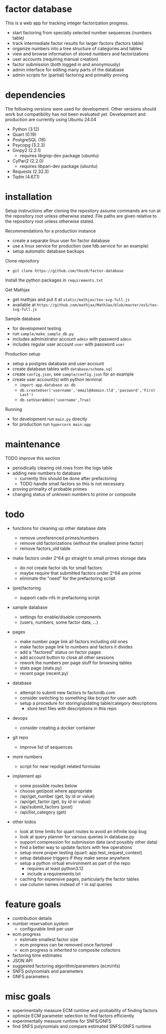 # factor database

This is a web app for tracking integer factorization progress.

- start factoring from specially selected number sequences (numbers table)
- track intermediate factor results for larger factors (factors table)
- organize numbers into a tree structure of categories and tables
- view and browse information of stored numbers and factorizations
- user accounts (requiring manual creation)
- factor submission (both logged in and anonymously)
- admin interface for editing many parts of the database
- admin scripts for (partial) factoring and primality proving

# dependencies

The following versions were used for development. Other versions should work
but compatibility has not been evaluated yet. Development and production are
currently using Ubuntu 24.04

- Python (3.12)
- Quart (0.19)
- PostgreSQL (16)
- Psycopg (3.2.3)
- Gmpy2 (2.2.1)
  - requires libgmp-dev package (ubuntu)
- CyPari2 (2.2.0)
  - requires libpari-dev package (ubuntu)
- Requests (2.32.3)
- Tqdm (4.67.1)

# installation

Setup instructions after cloning the repository assume commands are run at the
repository root unless otherwise stated. File paths are given relative to the
repository root unless otherwise stated.

Recommendations for a production instance
- create a separate linux user for factor database
- use a linux service for production (see fdb.service for an example)
- setup automatic database backups

Clone repository
- `git clone https://github.com/tkoz0/factor-database`

Install the python packages in `requirements.txt`

Get Mathjax
- get mathjax and put it at `static/mathjax/tex-svg-full.js`
- available at `https://github.com/mathjax/MathJax/blob/master/es5/tex-svg-full.js`

Sample database
- for development testing
- run `sample/make_sample_db.py`
- includes administrator account `admin` with password `admin`
- includes regular user account `user` with password `user`

Production setup
- setup a postgres database and user account
- create database tables with `database/schema.sql`
- create `config.json`, see `sample/config.json` for an example
- create user account(s) with python terminal
  - `import app.database as db`
  - `db.createUser('username','email@domain.tld','password','First Last')`
  - `db.setUserAdmin('username',True)`

Running
- for development run `main.py` directly
- for production run `hypercorn main:app`

# maintenance

TODO improve this section

- periodically clearing old rows from the logs table
- adding new numbers to database
  - currently this should be done after prefactoring
  - TODO handle small factors so this is not necessary
- proving primality of probable primes
- changing status of unknown numbers to prime or composite

# todo

- functions for cleaning up other database data
  - remove unreferenced primes/numbers
  - remove old factorizations (without the smallest prime factor)
  - remove factors_old table

- make factors under 2^64 go straight to small primes storage data
  - do not create factor ids for small factors
  - maybe require that submitted factors under 2^64 are prime
  - eliminate the "need" for the prefactoring script

- (pre)factoring
  - support cado-nfs in prefactoring script

- sample database
  - settings for enable/disable components
  - (users, numbers, some factor data, ...)

- pages
  - make number page link all factors including old ones
  - make factor page link to numbers and factors it divides
  - add a "factored" status on factor pages
  - add account button to close all other sessions
  - rework the numbers per page stuff for browsing tables
  - stats page (stats.py)
  - recent page (recent.py)

- database
  - attempt to submit new factors to factordb.com
  - consider switching to something like bcrypt for user auth
  - setup a procedure for storing/updating table/category descriptions
    - store text files with descriptions in this repo

- devops
  - consider creating a docker container

- git repo
  - improve list of sequences

- more numbers
  - script for near repdigit related formulas

- implement api
  - some possible routes below
  - choose get/post where appropriate
  - /api/get_number (get, by id or value)
  - /api/get_factor (get, by id or value)
  - /api/submit_factors (post)
  - /api/list_category (get)

- other todos
  - look at time limits for quart routes to avoid an infinite loop bug
  - look at query planner for various queries in database.py
  - support compression for submission data (and possibly other data)
  - find a better way to update factors with few operations
  - setup more proper testing (quart: app.test_request_context)
  - setup database triggers if they make sense anywhere
  - setup a python virtual environment as part of the repo
    - requires at least python3.12
    - include a requirements.txt
  - caching for expensive pages, particularly the factor tables
  - use column names instead of `*` in sql queries

# feature goals

- contribution details
- number reservation system
  - configurable limit per user
- ecm progress
  - estimate smallest factor size
  - ecm progress can be removed once factored
  - ecm progress is inherited to composite cofactors
- factoring time estimates
- JSON API
- suggested factoring algorithm/parameters (ecm/nfs)
- SNFS polynomials and parameters
- GNFS parameters

# misc goals

- experimentally measure ECM runtime and probability of finding factors
- optimize ECM parameter selection to find factors efficiently
- experimentally measure runtime for SNFS/GNFS
- find SNFS polynomials and compare estimated SNFS/GNFS runtime
